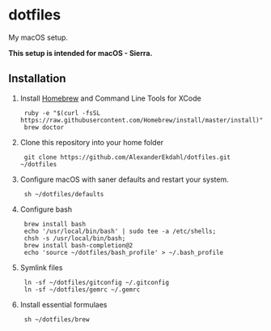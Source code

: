 # dotfiles

My macOS setup.

**This setup is intended for macOS - Sierra.**

## Installation

1. Install [Homebrew](http://mxcl.github.com/homebrew/) and Command Line Tools for XCode

        ruby -e "$(curl -fsSL https://raw.githubusercontent.com/Homebrew/install/master/install)"
        brew doctor

1. Clone this repository into your home folder

        git clone https://github.com/AlexanderEkdahl/dotfiles.git ~/dotfiles

1. Configure macOS with saner defaults and restart your system.

        sh ~/dotfiles/defaults

1. Configure bash

        brew install bash
        echo '/usr/local/bin/bash' | sudo tee -a /etc/shells;
        chsh -s /usr/local/bin/bash;
        brew install bash-completion@2
        echo 'source ~/dotfiles/bash_profile' > ~/.bash_profile

1. Symlink files

        ln -sf ~/dotfiles/gitconfig ~/.gitconfig
        ln -sf ~/dotfiles/gemrc ~/.gemrc

1. Install essential formulaes

        sh ~/dotfiles/brew

